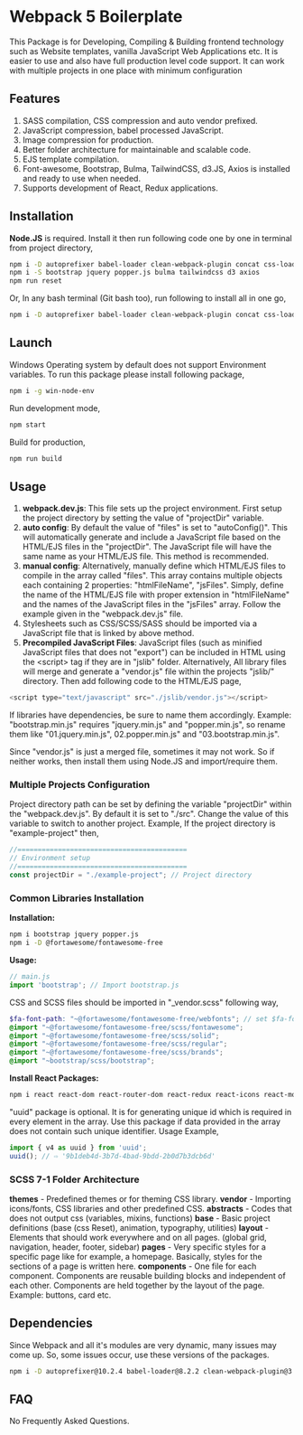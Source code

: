 # Webpack 5 Boilerplate

This Package is for Developing, Compiling & Building frontend technology such as Website templates, vanilla JavaScript Web Applications etc. It is easier to use and also have full production level code support. It can work with multiple projects in one place with minimum configuration

## Features

1. SASS compilation, CSS compression and auto vendor prefixed.
2. JavaScript compression, babel processed JavaScript.
3. Image compression for production.
4. Better folder architecture for maintainable and scalable code.
5. EJS template compilation.
6. Font-awesome, Bootstrap, Bulma, TailwindCSS, d3.JS, Axios is installed and ready to use when needed.
7. Supports development of React, Redux applications.

## Installation

**Node.JS** is required. Install it then run following code one by one in terminal from project directory,

```bash
npm i -D autoprefixer babel-loader clean-webpack-plugin concat css-loader ejs-easy-loader html-loader html-webpack-plugin image-minimizer-webpack-plugin imagemin-jpegtran imagemin-optipng imagemin-svgo imagemin-gifsicle mini-css-extract-plugin node-sass css-minimizer-webpack-plugin postcss postcss-loader prettier sass-loader style-loader webpack webpack-cli webpack-dev-server webpack-merge @babel/preset-env @babel/preset-react @babel/core @babel/plugin-transform-runtime @babel/runtime-corejs3 @babel/plugin-proposal-class-properties @fortawesome/fontawesome-free
npm i -S bootstrap jquery popper.js bulma tailwindcss d3 axios
npm run reset
```
Or, In any bash terminal (Git bash too), run following to install all in one go,

```bash
npm i -D autoprefixer babel-loader clean-webpack-plugin concat css-loader ejs-easy-loader html-loader html-webpack-plugin image-minimizer-webpack-plugin imagemin-jpegtran imagemin-optipng imagemin-svgo imagemin-gifsicle mini-css-extract-plugin node-sass css-minimizer-webpack-plugin postcss postcss-loader prettier sass-loader style-loader webpack webpack-cli webpack-dev-server webpack-merge @babel/preset-env @babel/preset-react @babel/core @babel/plugin-transform-runtime @babel/runtime-corejs3 @babel/plugin-proposal-class-properties @fortawesome/fontawesome-free && npm i -S bootstrap jquery popper.js bulma tailwindcss d3 axios && npm run reset
```



## Launch

Windows Operating system by default does not support Environment variables. To run this package please install following package,

```bash
npm i -g win-node-env
```

Run development mode,

```bash
npm start
```

Build for production,

```bash
npm run build
```



## Usage

1. **webpack.dev.js**: This file sets up the project environment. First setup the project directory by setting the value of "projectDir" variable.
2. **auto config**: By default the value of "files" is set to "autoConfig()". This will automatically generate and include a JavaScript file based on the HTML/EJS files in the "projectDir". The JavaScript file will have the same name as your HTML/EJS file. This method is recommended.
3. **manual config**:  Alternatively, manually define which HTML/EJS files to compile in the array called "files". This array contains multiple objects each containing 2 properties: "htmlFileName", "jsFiles". Simply, define the name of the HTML/EJS file with proper extension in "htmlFileName" and the names of the JavaScript files in the "jsFiles" array. Follow the example given in the "webpack.dev.js" file.
4. Stylesheets such as CSS/SCSS/SASS should be imported via a JavaScript file that is linked by above method.
5. **Precompiled JavaScript Files**: JavaScript files (such as minified JavaScript files that does not "export") can be included in HTML using the \<script\> tag if they are in "jslib" folder. Alternatively, All library files will merge and generate a "vendor.js" file within the projects "jslib/" directory.  Then add following code to the HTML/EJS page,

```javascript
<script type="text/javascript" src="./jslib/vendor.js"></script>
```

 If libraries have dependencies, be sure to name them accordingly. Example: "bootstrap.min.js" requires "jquery.min.js" and "popper.min.js", so rename them like "01.jquery.min.js", 02.popper.min.js" and "03.bootstrap.min.js".

Since "vendor.js" is just a merged file, sometimes it may not work. So if neither works, then install them using Node.JS and import/require them.

### Multiple Projects Configuration

Project directory path can be set by defining the variable "projectDir" within the "webpack.dev.js". By default it is set to "./src". Change the value of this variable to switch to another project. Example, If the project directory is "example-project" then,

```javascript
//==========================================
// Environment setup
//==========================================
const projectDir = "./example-project"; // Project directory
```

### Common Libraries Installation

**Installation:**

```bash
npm i bootstrap jquery popper.js
npm i -D @fortawesome/fontawesome-free
```

**Usage:**

```javascript
// main.js
import 'bootstrap'; // Import bootstrap.js
```

CSS and SCSS files should be imported in "\_vendor.scss" following way,

```scss
$fa-font-path: "~@fortawesome/fontawesome-free/webfonts"; // set $fa-font-path value
@import "~@fortawesome/fontawesome-free/scss/fontawesome";
@import "~@fortawesome/fontawesome-free/scss/solid";
@import "~@fortawesome/fontawesome-free/scss/regular";
@import "~@fortawesome/fontawesome-free/scss/brands";
@import "~bootstrap/scss/bootstrap";
```

**Install React Packages:**

```bash
npm i react react-dom react-router-dom react-redux react-icons react-moment jwt-decode redux redux-thunk moment uuid
```

"uuid" package is optional. It is for generating unique id which is required in every element in the array. Use this package if data provided in the array does not contain such unique identifier.  Usage Example,

```javascript
import { v4 as uuid } from 'uuid';
uuid(); // ⇨ '9b1deb4d-3b7d-4bad-9bdd-2b0d7b3dcb6d'
```



### SCSS 7-1 Folder Architecture

**themes** - Predefined themes or for theming CSS library.
**vendor** - Importing icons/fonts, CSS libraries and other predefined CSS.
**abstracts** - Codes that does not output css (variables, mixins, functions)
**base** - Basic project definitions (base (css Reset), animation, typography, utilities)
**layout** - Elements that should work everywhere and on all pages. (global grid, navigation, header, footer, sidebar)
**pages** - Very specific styles for a specific page like for example, a homepage. Basically, styles for the sections of a page is written here.
**components** - One file for each component. Components are reusable building blocks and independent of each other. Components are held together by the layout of the page. Example: buttons, card etc.

## Dependencies

Since Webpack and all it's modules are very dynamic, many issues may come up. So, some issues occur, use these versions of the packages.

```bash
npm i -D autoprefixer@10.2.4 babel-loader@8.2.2 clean-webpack-plugin@3.0.0 concat@1.0.3 css-loader@5.0.2 css-minimizer-webpack-plugin@1.2.0 ejs-easy-loader@0.1.4 html-loader@2.1.0 html-webpack-plugin@5.2.0 image-minimizer-webpack-plugin@2.2.0 imagemin-gifsicle@7.0.0 imagemin-jpegtran@7.0.0 imagemin-optipng@8.0.0 imagemin-svgo@8.0.0 mini-css-extract-plugin@1.3.8 node-sass@5.0.0 postcss@8.2.6 postcss-loader@5.0.0 prettier@2.2.1 sass-loader@11.0.1 style-loader@2.0.0 webpack@5.23.0 webpack-cli@4.5.0 webpack-dev-server@3.11.2 webpack-merge@5.7.3 @babel/preset-env@7.12.17 @babel/preset-react@7.12.13 @babel/core@7.12.17 @babel/plugin-transform-runtime@7.12.17 @babel/runtime-corejs3@7.12.18 @babel/plugin-proposal-class-properties@7.12.13
```



## FAQ

No Frequently Asked Questions.